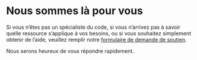 # Nous sommes là pour vous

Si vous n’êtes pas un spécialiste du code, si vous n’arrivez pas à savoir quelle ressource s’applique à vos besoins, ou si vous souhaitez simplement obtenir de l’aide, veuillez remplir notre [formulaire de demande de soutien](https://forms.gle/APQHqw9cU8ZbXWa68).

Nous serons heureux de vous répondre rapidement.